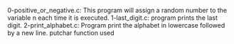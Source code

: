 0-positive_or_negative.c: This program will assign a random number to the variable n each time it is executed.
1-last_digit.c: program prints the last digit.
2-print_alphabet.c: Program print the alphabet in lowercase followed by a new line. putchar function used
